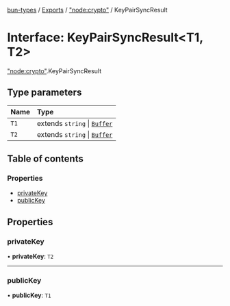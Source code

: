[bun-types](https://github.com/oven-sh/bun-types/blob/master/api-docs/README.md) / [Exports](https://github.com/oven-sh/bun-types/blob/master/api-docs/modules.md) / ["node:crypto"](https://github.com/oven-sh/bun-types/blob/master/api-docs/modules/node_crypto_.md) / KeyPairSyncResult

# Interface: KeyPairSyncResult<T1, T2\>

["node:crypto"](https://github.com/oven-sh/bun-types/blob/master/api-docs/modules/node_crypto_.md).KeyPairSyncResult

## Type parameters

| Name | Type |
| :------ | :------ |
| `T1` | extends `string` \| [`Buffer`](https://github.com/oven-sh/bun-types/blob/master/api-docs/modules/buffer_.md#buffer) |
| `T2` | extends `string` \| [`Buffer`](https://github.com/oven-sh/bun-types/blob/master/api-docs/modules/buffer_.md#buffer) |

## Table of contents

### Properties

- [privateKey](https://github.com/oven-sh/bun-types/blob/master/api-docs/interfaces/node_crypto_.KeyPairSyncResult.md#privatekey)
- [publicKey](https://github.com/oven-sh/bun-types/blob/master/api-docs/interfaces/node_crypto_.KeyPairSyncResult.md#publickey)

## Properties

### privateKey

• **privateKey**: `T2`

___

### publicKey

• **publicKey**: `T1`
